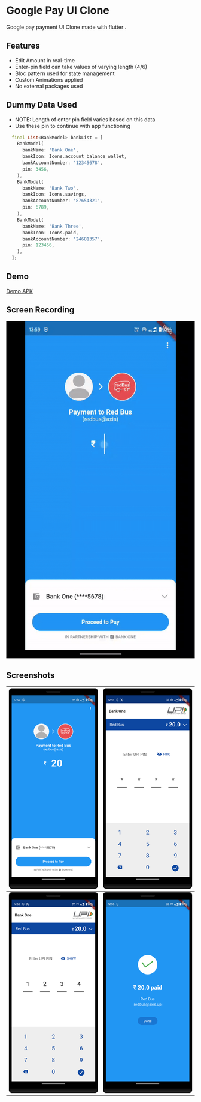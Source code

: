 
# Google Pay UI Clone

Google pay payment UI Clone made with flutter .


## Features

- Edit Amount in real-time
- Enter-pin field can take values of varying length (4/6)
- Bloc pattern used for state management
- Custom Animations applied
- No external packages used


## Dummy Data Used
- NOTE: Length of enter pin field varies based on this data
- Use these pin to continue with app functioning

```dart
  final List<BankModel> bankList = [
    BankModel(
      bankName: 'Bank One',
      bankIcon: Icons.account_balance_wallet,
      bankAccountNumber: '12345678',
      pin: 3456,
    ),
    BankModel(
      bankName: 'Bank Two',
      bankIcon: Icons.savings,
      bankAccountNumber: '87654321',
      pin: 6789,
    ),
    BankModel(
      bankName: 'Bank Three',
      bankIcon: Icons.paid,
      bankAccountNumber: '24681357',
      pin: 123456,
    ),
  ];
```


## Demo
[Demo APK](https://drive.google.com/file/d/1JpaBaGoe9KH-12V4cjcoCRyHDHwIvyks/view?usp=drive_link)

## Screen Recording

![App Screenshot](https://raw.githubusercontent.com/ssharanyab/gpay-ui-clone/main/assets/screenshots/screen_recording_gif.gif)



## Screenshots

| ![first_page](https://raw.githubusercontent.com/ssharanyab/gpay-ui-clone/main/assets/screenshots/first_page.png) | ![second_page_1](https://raw.githubusercontent.com/ssharanyab/gpay-ui-clone/main/assets/screenshots/second_page_1.png) |
| ----------------------------------- | ----------------------------------- |
| ![second_page_2](https://raw.githubusercontent.com/ssharanyab/gpay-ui-clone/main/assets/screenshots/second_page_2.png) | ![third_page](https://raw.githubusercontent.com/ssharanyab/gpay-ui-clone/main/assets/screenshots/third_page.png) |

